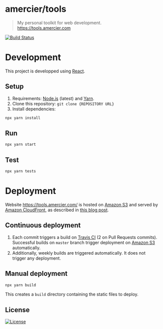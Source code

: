 amercier/tools
==============

> My personal toolkit for web development.  
> https://tools.amercier.com

[![Build Status](https://travis-ci.org/amercier/tools.svg?branch=master)](https://travis-ci.org/amercier/tools)

Development
===========

This project is developped using [React](https://reactjs.org/).

Setup
-----

1. Requirements: [Node.js](https://nodejs.org/en/) (latest) and [Yarn](https://yarnpkg.com/en/).
2. Clone this repository: `git clone {REPOSITORY URL}`
3. Install dependencies:
```sh
npx yarn install
```

Run
---

```sh
npx yarn start
```

Test
----

```sh
npx yarn tests
```


Deployment
==========

Website https://tools.amercier.com/ is hosted on [Amazon S3][1] and served by
[Amazon CloudFront][2], as described in [this blog post][3].

Continuous deployment
---------------------

1. Each commit triggers a build on [Travis CI][4] (2 on Pull Requests commits).
Successful builds on `master` branch trigger deployment on [Amazon S3][1]
automatically.
2. Additionally, weekly builds are triggered automatically. It does not trigger
any deployment.

[1]: https://aws.amazon.com/s3/
[2]: https://aws.amazon.com/cloudfront/
[3]: https://medium.com/@willmorgan/moving-a-static-website-to-aws-s3-cloudfront-with-https-1fdd95563106
[4]: https://travis-ci.org/amercier/tools

Manual deployment
-----------------

```sh
npx yarn build
```

This creates a `build` directory containing the static files to deploy.


License
-------

[![License](https://img.shields.io/github/license/amercier/tools.svg)](LICENSE.md)
